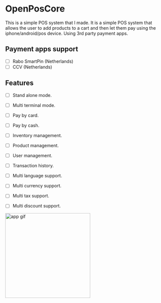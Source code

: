 # OpenPosCore

This is a simple POS system that I made. It is a simple POS system that allows the user to add products to a cart and then let them pay using the iphone/android/pos device. Using 3rd party payment apps.

## Payment apps support

- [ ] Rabo SmartPin (Netherlands)
- [ ] CCV (Netherlands)

## Features

- [ ] Stand alone mode.
- [ ] Multi terminal mode.

- [ ] Pay by card.
- [ ] Pay by cash.

- [ ] Inventory management.
- [ ] Product management.
- [ ] User management.
- [ ] Transaction history.

- [ ] Multi language support.
- [ ] Multi currency support.
- [ ] Multi tax support.
- [ ] Multi discount support.

<img src="./githubFiles/app.gif"
     alt="app gif"
     style="width:270px;" />
